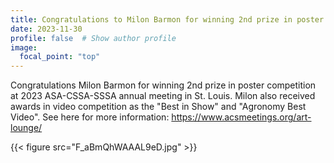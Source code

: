 ```yaml
---
title: Congratulations to Milon Barmon for winning 2nd prize in poster competition at 2023 ASA-CSSA-SSSA annual meeting 
date: 2023-11-30
profile: false  # Show author profile
image:
  focal_point: "top"
---
```


Congratulations Milon Barmon for winning 2nd prize in poster competition at 2023 ASA-CSSA-SSSA annual meeting in St. Louis. Milon also received awards in video competition as the "Best in Show" and "Agronomy Best Video". See here for more information: https://www.acsmeetings.org/art-lounge/

  {{< figure src="F_aBmQhWAAAL9eD.jpg" >}}  
